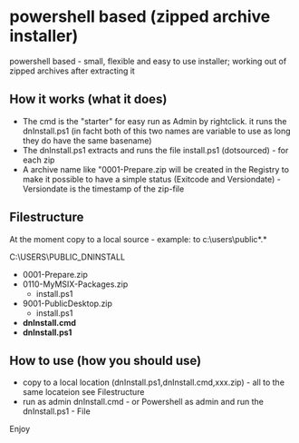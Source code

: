 # powershell based (zipped archive installer)
powershell based - small, flexible and easy to use installer; working out of zipped archives after extracting it


## How it works (what it does)
- The cmd is the "starter" for easy run as Admin by rightclick. it runs the dnInstall.ps1 (in facht both of this two names are variable to use as long they do have the same basename)
- The dnInstall.ps1 extracts and runs the file install.ps1 (dotsourced) - for each zip
- A archive name like "0001-Prepare.zip will be created in the Registry to make it possible to have a simple status (Exitcode and Versiondate) - Versiondate is the timestamp of the zip-file


## Filestructure
At the moment copy to a local source - example: to c:\users\public\*.*

C:\USERS\PUBLIC\_DNINSTALL
- 0001-Prepare.zip<blue>
- 0110-MyMSIX-Packages.zip
  - install.ps1
- 9001-PublicDesktop.zip
  - install.ps1</blue>
- **dnInstall.cmd**
- **dnInstall.ps1**


## How to use (how you should use)
- copy to a local location (dnInstall.ps1,dnInstall.cmd,xxx.zip) - all to the same locateion see Filestructure
- run as admin dnInstall.cmd - or Powershell as admin and run the dnInstall.ps1 - File

Enjoy
